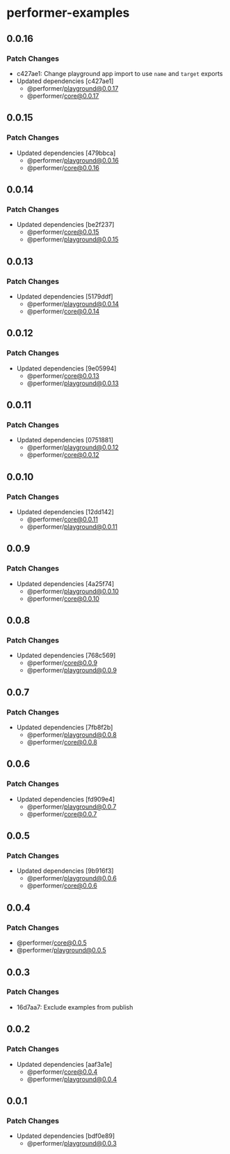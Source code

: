 # performer-examples

## 0.0.16

### Patch Changes

- c427ae1: Change playground app import to use `name` and `target` exports
- Updated dependencies [c427ae1]
  - @performer/playground@0.0.17
  - @performer/core@0.0.17

## 0.0.15

### Patch Changes

- Updated dependencies [479bbca]
  - @performer/playground@0.0.16
  - @performer/core@0.0.16

## 0.0.14

### Patch Changes

- Updated dependencies [be2f237]
  - @performer/core@0.0.15
  - @performer/playground@0.0.15

## 0.0.13

### Patch Changes

- Updated dependencies [5179ddf]
  - @performer/playground@0.0.14
  - @performer/core@0.0.14

## 0.0.12

### Patch Changes

- Updated dependencies [9e05994]
  - @performer/core@0.0.13
  - @performer/playground@0.0.13

## 0.0.11

### Patch Changes

- Updated dependencies [0751881]
  - @performer/playground@0.0.12
  - @performer/core@0.0.12

## 0.0.10

### Patch Changes

- Updated dependencies [12dd142]
  - @performer/core@0.0.11
  - @performer/playground@0.0.11

## 0.0.9

### Patch Changes

- Updated dependencies [4a25f74]
  - @performer/playground@0.0.10
  - @performer/core@0.0.10

## 0.0.8

### Patch Changes

- Updated dependencies [768c569]
  - @performer/core@0.0.9
  - @performer/playground@0.0.9

## 0.0.7

### Patch Changes

- Updated dependencies [7fb8f2b]
  - @performer/playground@0.0.8
  - @performer/core@0.0.8

## 0.0.6

### Patch Changes

- Updated dependencies [fd909e4]
  - @performer/playground@0.0.7
  - @performer/core@0.0.7

## 0.0.5

### Patch Changes

- Updated dependencies [9b916f3]
  - @performer/playground@0.0.6
  - @performer/core@0.0.6

## 0.0.4

### Patch Changes

- @performer/core@0.0.5
- @performer/playground@0.0.5

## 0.0.3

### Patch Changes

- 16d7aa7: Exclude examples from publish

## 0.0.2

### Patch Changes

- Updated dependencies [aaf3a1e]
  - @performer/core@0.0.4
  - @performer/playground@0.0.4

## 0.0.1

### Patch Changes

- Updated dependencies [bdf0e89]
  - @performer/playground@0.0.3
